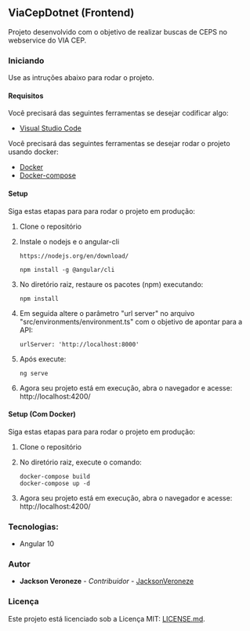 ## ViaCepDotnet (Frontend)

Projeto desenvolvido com o objetivo de realizar buscas de CEPS no webservice do VIA CEP.

### Iniciando
Use as intruções abaixo para rodar o projeto.

#### Requisitos
Você precisará das seguintes ferramentas se desejar codificar algo:

* [Visual Studio Code](http://www.visualstudio.com/downloads/)

Você precisará das seguintes ferramentas se desejar rodar o projeto usando docker:

* [Docker](http://www.docker.com/)
* [Docker-compose](http://docs.docker.com/compose/install/)

#### Setup
Siga estas etapas para para rodar o projeto em produção:

  1. Clone o repositório
 
  2. Instale o nodejs e o angular-cli
     ```
     https://nodejs.org/en/download/
     
     npm install -g @angular/cli
     ```
  3. No diretório raiz, restaure os pacotes (npm) executando:
     ```
     npm install
     ```
  4. Em seguida altere o parâmetro "url server" no arquivo "src/environments/environment.ts" com o objetivo de apontar para a API:
     ```
     urlServer: 'http://localhost:8000'
     ```
  5. Após execute:
     ```
     ng serve
     ```
  6. Agora seu projeto está em execução, abra o navegador e acesse: http://localhost:4200/
  
  
  #### Setup (Com Docker)

Siga estas etapas para para rodar o projeto em produção:

  1. Clone o repositório

  2. No diretório raiz, execute o comando:
     ```
     docker-compose build
     docker-compose up -d
     ```
  3. Agora seu projeto está em execução, abra o navegador e acesse: http://localhost:4200/

### Tecnologias:

- Angular 10

### Autor
* **Jackson Veroneze** - *Contribuidor* - [JacksonVeroneze](http://github.com/JacksonVeroneze)


### Licença
Este projeto está licenciado sob a Licença MIT: [LICENSE.md](http://github.com/jacksonveroneze/ViaCepDotnetFrontend/blob/develop/LICENSE).
